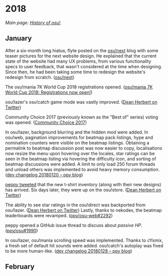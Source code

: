 # 2018

*Main page: [History of osu!](/wiki/HOO).*

## January

After a six-month long hiatus, flyte posted on the [osu!next](http://osunext.tumblr.com) blog with some teaser pictures for the next website design. He explained that the current state of the website had many UX problems, from various functionality specs to user feedback, that wasn't considered at the time when designing. Since then, he had been taking some time to redesign the website's redesign from scratch. ([osu!next](http://osunext.tumblr.com/post/169336245023/hi-its-been-6-months-since-my-last-post-rest))

The osu!mania 7K World Cup 2018 registrations opened. ([osu!mania 7K World Cup 2018: Registrations now open!](https://osu.ppy.sh/home/news/2018-01-10-MWC7K-2018-registrations-open))

osu!lazer's osu!catch game mode was vastly improved. ([Dean Herbert on Twitter](https://twitter.com/ppy/status/951884503122784257))

Community Choice 2017 (previously known as the "Best of" series) voting was opened. ([Community Choice 2017](https://osu.ppy.sh/home/news/2018-01-18-community-choice-2017))

In osu!lazer, background blurring and the hidden mod were added. In osu!web, pagination improvements for beatmap pack listings, hype and nomination counters were visible on the beatmap listings. Obtaining a permalink to beatmap discussion post was now easier to copy, localisations now resize the menu upon hovering over the locales, star ratings can be seen in the beatmap listing via hovering the difficulty icon, and sorting of beatmap discussions were added. A limit to only load 250 forum threads and unload others was implemented to avoid heavy memory consumption. ([dev changelog 20180120 – ppy blog](https://blog.ppy.sh/dev-changelog-20180120/))

[peppy tweeted](https://twitter.com/ppy/status/956058435845611521) that the new t-shirt inventory (along with their new designs) has arrived. Six days later, they were up on the osu!store. ([Dean Herbert on Twitter](https://twitter.com/ppy/status/958185268258865152))

The ability to see star ratings in the osu!direct was backported from osu!lazer. ([Dean Herbert on Twitter](https://twitter.com/ppy/status/958220599783866368)) Lastly, thanks to nekodex, the beatmap leaderboards were revamped. ([ppy/osu-web#2292](https://github.com/ppy/osu-web/pull/2292))

peppy opened a GitHub issue thread to discuss about *passive HP*. ([ppy/osu#1990](https://github.com/ppy/osu/issues/1990))

In osu!lazer, osu!mania scrolling speed was implemented. Thanks to cYsmix, a fresh set of default hit sounds were added. osu!catch's autoplay was fixed to be more human-like. ([dev changelog 20180128 – ppy blog](https://blog.ppy.sh/dev-changelog-20180128/))

## February
